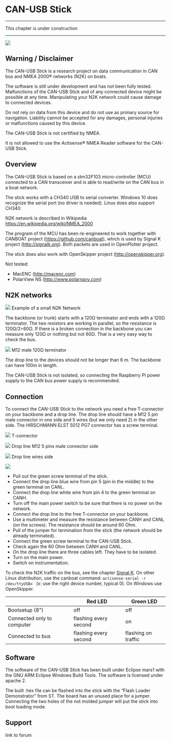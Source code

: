# CAN-USB Stick
---

This chapter is under construction

---

![](n2k_b.jpg)

## Warning / Disclaimer

The CAN-USB Stick is a research project on data communication in CAN bus and NMEA 2000® networks (N2K) on boats.

The software is still under development and has not been fully tested. Malfunctions of the CAN-USB Stick and of any connected device might be possible at any time. Manipulating your N2K network could cause damage to connected devices.

Do not rely on data from this device and do not use as primary source for navigation. Liability cannot be accepted for any damages, personal injuries or malfunctions caused by this device.

The CAN-USB Stick is not certified by NMEA.

It is not allowed to use the Actisense® NMEA Reader software for the CAN-USB Stick.

## Overview

The CAN-USB Stick is based on a stm32F103 micro-controller (MCU) connected to a CAN transceiver and is able to read/write on the CAN bus in a boat network. 

The stick works with a CH340 USB to serial converter. Windows 10 does recognize the serial port (no driver is needed). Linux does also support CH340.

N2K network is described in Wikipedia https://en.wikipedia.org/wiki/NMEA_2000

The program of the MCU has been re-engineered to work together with CANBOAT project (https://github.com/canboat), which is used by Signal K project (http://signalk.org).
Both packets are used in OpenPlotter project.

The stick does also work with OpenSkipper project (http://openskipper.org).

Not tested:

* MacENC (http://macenc.com)
* PolarView NS (http://www.polarnavy.com)

## N2K networks

![](n2k_a.jpg)
Example of a small N2K Network

The backbone (or trunk) starts with a 120Ω terminator   and ends with a 120Ω terminator. The two resistors are working in parallel, so the resistance is 120Ω/2=60Ω. If there is a broken connection in the backbone you can measure only 120Ω or nothing but not 60Ω. That is a very easy way to check the bus.

![](resistor_conn.jpg)
M12 male 120Ω terminator

The drop line to the devices should not be longer than 6 m. The backbone can have 100m in length.

The CAN-USB Stick is not isolated, so connecting the Raspberry Pi power supply to the CAN bus power supply is recommended.

## Connection

To connect the CAN-USB Stick to the network you need a free T-connector on your backbone and a drop line. The drop line should have a M12 5 pin male connector in one side and 5 wires (but we only need 2) in the other side. The HIRSCHMANN ELST 5012 PG7 connector has a screw terminal.

![](t-conn.jpg)
T-connector

![](m12_conn.jpg)
Drop line M12 5 pins male connector side

![](micro_cable.jpg)
Drop line wires side

![](can_usb_connect.jpg)
* Pull out the green screw terminal of the stick.
* Connect the drop line blue wire from pin 5 (pin in the middle) to the green terminal on CANL.
* Connect the drop line white wire from pin 4 to the green terminal on CANH.
* Turn off the main power switch to be sure that there is no power on the network.
* Connect the drop line to the free T-connector on your backbone.
* Use a multimeter and measure the resistance between CANH and CANL (on the screws). The resistance should be around 60 Ohm.
* Pull of the jumper for termination from the stick (the network should be already terminated).
* Connect the green screw terminal to the CAN-USB Stick.
* Check again the 60 Ohm between CANH and CANL.
* On the drop line there are three cables left. They have to be isolated.
* Turn on the main power.
* Switch on instrumentation.

To check the N2K traffic on the bus, see the chapter [Signal K](signalk.md).
On other Linux distribution, use the canboat command: ```actisense-serial -r /dev/ttyUSBx ``` (x: use the right device number, typical 0). On Windows use OpenSkipper.

| | Red LED |  Green LED |
| -- | -- | -- |
| Bootsetup (8") | off | off|
| Connected only to computer | flashing every second | on |
| Connected to bus | flashing every second | flashing on traffic |

## Software

The software of the CAN-USB Stick has been built under Eclipse mars1 with the GNU ARM Eclipse Windows Build Tools. The software is licensed under apache 2.

The built .hex file can be flashed into the stick with the “Flash Loader Demonstrator” from ST. The board has an unused place for a jumper. Connecting the two holes of the not molded jumper will put the stick into boot loading mode.

## Support

link to forum

